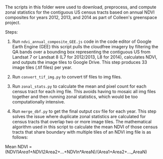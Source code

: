 The scripts in this folder were used to download, preprocess, and compute zonal statistics for the contiguous US census tracts based on annual NDVI composites for years 2012, 2013, and 2014 as part of Colleen's greenspace project.

Steps:
1) Run `ndvi_annual_composite_GEE.js` code in the code editor of Google Earth Engine (GEE) this script pulls the cloudfree imagery by filtering the QA bands over a bounding box representing the contiguous US from Landsat 7 or Landsat 8 (L7 for 2012/2013, L8 for 2014), calculates NDVI, and outputs the image tiles to Google Drive. This step produces 33 image tiles (.tif files) per year.

2) Run `convert_tif_img.py` to convert tif files to img files.

3) Run `zonal_stats.py` to calculate the mean and pixel count for each census tract for each img file. This avoids having to mosaic all img files together and then running zonal statistics, which would be too computationally intensive.

4) Run `merge_dbf.py` to get the final output csv file for each year. This step solves the issue where duplicate zonal statistics are calculated for census tracts that overlap two or more image tiles. The mathematical algorithm used in this script to calculate the mean NDVI of those census tracts that share boundary with multiple tiles of an NDVI img file is as follows:

Mean NDVI = (NDVI1*Area1+NDVI2*Area2+...+NDVIn*AreaN)/(Area1+Area2+..._AreaN)